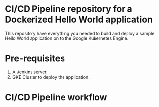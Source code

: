 # CI/CD Pipeline repository for a Dockerized Hello World application
This repository have everything you needed to build and deploy a sample Hello World application on to the Google Kubernetes Engine.

# Pre-requisites

1. A Jenkins server.
2. GKE Cluster to deploy the application. 

# CI/CD Pipeline workflow
